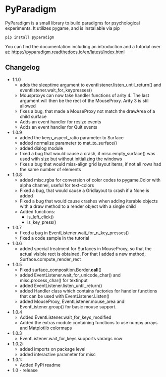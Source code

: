 # PyParadigm

PyParadigm is a small library to build paradigms for psychological experiments.
It utilizes pygame, and is installable via pip
    
    pip install pyparadigm

You can find the documentation including an introduction
and a tutorial over at: https://pyparadigm.readthedocs.io/en/latest/index.html

## Changelog

* 1.1.0
    * adds the sleeptime argument to eventlistener.listen_until_return() and
      eventlistener.wait_for_keypresses()
    * Mousproxys can now take handler functions of arity 4. The last argument
      will then be the rect of the MouseProxy. Arity 3 is still allowed
    * fixes a bug, that made a MouseProxy not match the drawArea of a child
      surface
    * Adds an event handler for resize events
    * Adds an event handler for Quit events
* 1.0.9
    * added the keep_aspect_ratio parameter to Surface
    * added normalize parameter to mat_to_surface()
    * added dialog module
    * fixed a bug that would cause a crash, if misc.empty_surface() was used
      with size but without initializing the windows
    * fixes a bug that would miss-align grid layout items, if not all rows had
      the same number of elements
* 1.0.8
    * added misc.rgba for conversion of color codes to pygame.Color with alpha
      channel, useful for text-colors
    * Fixed a bug, that would cause a Gridlayout to crash if 
      a None is added
    * Fixed a bug that would cause crashes when adding iterable objects with a
      draw method to a render object with a single child
    * Added functions:
        * is_left_click()
        * is_key_press()
* 1.0.7
    * fixed a bug in EventListener.wait_for_n_key_presses()
    * fixed a code sample in the tutorial
* 1.0.6
    * added special treatment for Surfaces in MouseProxy, so that the actual visible rect is obtained. For that I added a new method, Surface.compute_render_rect
* 1.0.5
    * Fixed surface_composition.Border.__call__()
    * added EventListener.wait_for_unicode_char() and misc.process_char() for textinput
    * added EventListener.listen_until_return()
    * added Handler class which contains factories for handler functions that can be used with EventListener.Listen()
    * added MouseProxy, EventListener.mouse_area and EventListener.group() for basic mouse support.
* 1.0.4
    * Added EventListener.wait_for_keys_modified
    * Added the extras module containing functions to use numpy arrays and Matplotlib colormaps
* 1.0.3
    * EventListener.wait_for_keys supports varargs now
* 1.0.2:
    * added imports on package level
    * added interactive parameter for misc
* 1.0.1:
    * Added PyPi readme
* 1.0 - release

